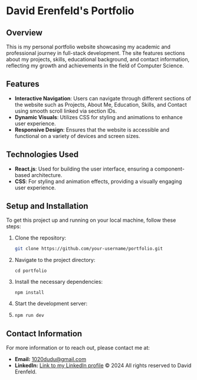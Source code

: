 # David Erenfeld's Portfolio

## Overview

This is my personal portfolio website showcasing my academic and professional journey in full-stack development. The site features sections about my projects, skills, educational background, and contact information, reflecting my growth and achievements in the field of Computer Science.

## Features

- **Interactive Navigation**: Users can navigate through different sections of the website such as Projects, About Me, Education, Skills, and Contact using smooth scroll linked via section IDs.
- **Dynamic Visuals**: Utilizes CSS for styling and animations to enhance user experience.
- **Responsive Design**: Ensures that the website is accessible and functional on a variety of devices and screen sizes.

## Technologies Used

- **React.js**: Used for building the user interface, ensuring a component-based architecture.
- **CSS**: For styling and animation effects, providing a visually engaging user experience.

## Setup and Installation

To get this project up and running on your local machine, follow these steps:

1. Clone the repository:
   ```bash
   git clone https://github.com/your-username/portfolio.git
   ```
2. Navigate to the project directory:

   ```
   cd portfolio
   ```

3. Install the necessary dependencies:
   ```
   npm install
   ```
4. Start the development server:
5. ```
   npm run dev
   ```

## Contact Information

For more information or to reach out, please contact me at:

- **Email:** 1020dudu@gmail.com
- **LinkedIn:** [Link to my LinkedIn profile](https://www.linkedin.com/in/david-erenfeld?utm_source=share&utm_campaign=share_via&utm_content=profile&utm_medium=android_app)
  © 2024 All rights reserved to David Erenfeld.
